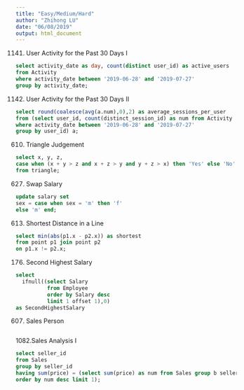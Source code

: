 ```yaml
---
title: "Easy/Medium/Hard"
author: "Zhihong LU"
date: "06/08/2019"
output: html_document
---
```

1141. User Activity for the Past 30 Days I
```sql
select activity_date as day, count(distinct user_id) as active_users
from Activity
where activity_date between '2019-06-28' and '2019-07-27'
group by activity_date;
```

1142. User Activity for the Past 30 Days II
```sql
select round(coalesce(avg(a.num),0),2) as average_sessions_per_user
from (select user_id, count(distinct_session_id) as num from Activity
where activity_date between '2019-06-28' and '2019-07-27'
group by user_id) a;
```
610. Triangle Judgement
```sql
select x, y, z, 
case when (x + y > z and x + z > y and y + z > x) then 'Yes' else 'No' end as triangle
from triangle;
```
627. Swap Salary
```sql
update salary set
sex = case when sex = 'm' then 'f'
else 'm' end;
```

613. Shortest Distance in a Line
```sql
select min(abs(p1.x - p2.x)) as shortest
from point p1 join point p2
on p1.x != p2.x;
```
176. Second Highest Salary
```sql
select 
  ifnull((select Salary
          from Employee
          order by Salary desc
          limit 1 offset 1),0) 
as SecondHighestSalary
```

607. Sales Person
```sql

```
1082.Sales Analysis I
```sql
select seller_id
from Sales
group by seller_id
having sum(price) = (select sum(price) as num from Sales group b seller_id
order by num desc limit 1);
```
